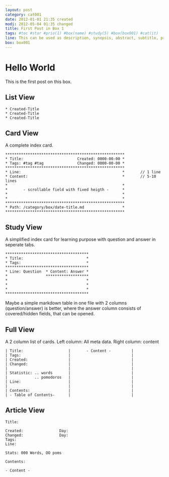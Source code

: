 ```yaml
---
layout: post
category: cat001
date: 2012-01-01 21:35 created
modi: 2012-05-04 01:35 changed 
title: First Post in Box 1
tags: #toc #star #prio(1) #box(name) #study(5) #box(box001) #cat(it)
line: This can be used as description, synopsis, abstract, subtitle, preview, teaser, or question that is answered in content.
box: box001
---
```


# Hello World

This is the first post on this box.


## List View

	* Created-Title
	* Created-Title
	* Created-Title

## Card View

A complete index card.

	*****************************************************
	* Title:						Created: 0000-00-00 *
	* Tags:	#tag #tag				Changed: 0000-00-00 *
	*****************************************************
	* Line:												* 		// 1 line
	* Content:											* 		// 5-10 lines
	* 													* 	
	* 		- scrollable field with fixed heigth -		* 
	* 													* 		
	* 													* 		
	*****************************************************
	* Path: /category/box/date-title.md 				*
	*****************************************************

## Study View

A simplified index card for learning purpose with question and answer in seperate tabs.

	*************************************
	* Title:							*
	* Tags:								*
	*************************************
	* Line: Question  * Content: Answer *
	*				  *******************
	*									*
	*									*
	*									*
	*************************************

Maybe a simple markdown table in one file with 2 columns (question/answer) is better, where the answer column consists of covered/hidden fields, that can be opened.

## Full View
						
A 2 column list of cards. Left column: All meta data. Right column:  content

	| Title:					|		- Content -			| 
	| Tags:						|							|
	| Created:					|							|
	| Changed:					|							|
	|							|							|	
	| Statistic: .. words		|							|
	|			 .. pomodoros	|							|
	| Line:						|							|
	|							|							|
	| Contents:					| 							|
	| - Table of Contents- 		|							|


## Article View

	Title:

	Created:				Day:
	Changed:				Day:
	Tags:						
	Line:

	Stats: 000 Words, OO poms

	Contents:

	- Content -

